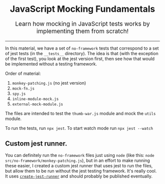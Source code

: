<h1 align="center">
  JavaScript Mocking Fundamentals
</h1>

<p align="center" style="font-size: 1.2rem;">
  Learn how mocking in JavaScript tests works by implementing them from scratch!
</p>

<hr />

In this material, we have a set of `no-framework` tests that correspond to a set
of jest tests (in the `__tests__` directory). The idea is that (with the
exception of the first test), you look at the jest version first, then see how
that would be implemented without a testing framework.

Order of material:

1.  `monkey-patching.js` (no jest version)
2.  `mock-fn.js`
3.  `spy.js`
4.  `inline-module-mock.js`
5.  `external-mock-module.js`

The files are intended to test the `thumb-war.js` module and mock the `utils`
module.

To run the tests, run `npx jest`. To start watch mode run `npx jest --watch`

## Custom jest runner.

You can definitely run the `no-framework` files just using `node` (like this:
`node src/no-framework/monkey-patching.js`), but in an effort to make running
these easier, I created a custom jest runner that uses jest to run the files,
but allow them to be run without the jest testing framework. It's really cool.
It uses [`create-jest-runner`](https://www.npmjs.com/package/create-jest-runner)
and should probably be published eventually.
